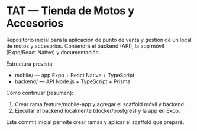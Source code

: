 # TAT — Tienda de Motos y Accesorios

Repositorio inicial para la aplicación de punto de venta y gestión de un local de motos y accesorios. Contendrá el backend (API), la app móvil (Expo/React Native) y documentación.

Estructura prevista:
- mobile/  — app Expo + React Native + TypeScript
- backend/ — API Node.js + TypeScript + Prisma

Cómo continuar (resumen):
1. Crear rama feature/mobile-app y agregar el scaffold móvil y backend.
2. Ejecutar el backend localmente (docker/postgres) y la app en Expo.

Este commit inicial permite crear ramas y aplicar el scaffold que preparé.
